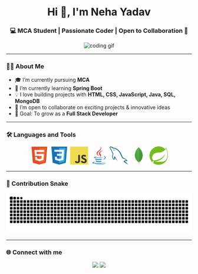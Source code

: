 <!-- Profile Header -->
<h1 align="center">Hi 👋, I'm Neha Yadav</h1>
<h3 align="center">💻 MCA Student | Passionate Coder | Open to Collaboration 🚀</h3>

<p align="center">
  <img src="https://media1.tenor.com/m/ITc1hNBSH_wAAAAd/coding-typing.gif
" alt="coding gif" width="400"/>
  
</p>

---

### 👩‍💻 About Me  
- 🎓 I’m currently pursuing **MCA**  
- 🌱 I’m currently learning **Spring Boot**  
- 💡 I love building projects with **HTML, CSS, JavaScript, Java, SQL, MongoDB**  
- 🤝 I’m open to collaborate on exciting projects & innovative ideas  
- 🚀 Goal: To grow as a **Full Stack Developer**  

---

### 🛠️ Languages and Tools

<p align="center"> 
  <img src="https://raw.githubusercontent.com/devicons/devicon/master/icons/html5/html5-original.svg" alt="html5" width="50" height="50"/> 
  <img src="https://raw.githubusercontent.com/devicons/devicon/master/icons/css3/css3-original.svg" alt="css3" width="50" height="50"/> 
  <img src="https://raw.githubusercontent.com/devicons/devicon/master/icons/javascript/javascript-original.svg" alt="javascript" width="50" height="50"/> 
  <img src="https://raw.githubusercontent.com/devicons/devicon/master/icons/java/java-original.svg" alt="java" width="50" height="50"/> 
  <img src="https://raw.githubusercontent.com/devicons/devicon/master/icons/mysql/mysql-original.svg" alt="mysql" width="50" height="50"/> 
  <img src="https://raw.githubusercontent.com/devicons/devicon/master/icons/mongodb/mongodb-original.svg" alt="mongodb" width="50" height="50"/> 
  <img src="https://raw.githubusercontent.com/devicons/devicon/master/icons/spring/spring-original.svg" alt="spring" width="50" height="50"/> 
</p>

---

### 🐍 Contribution Snake
<p align="center">
  <img src="https://github.com/Neha020401/Neha020401/blob/output/github-contribution-grid-snake.svg" alt="snake gif"/>
</p>

---

### 🌐 Connect with me  
<p align="center">
  <a href="https://www.linkedin.com/in/neha-yadav0401"><img src="https://img.shields.io/badge/LinkedIn-blue?style=for-the-badge&logo=linkedin"/></a>
  <a href="https://discord.com/users/Neha_11287"><img src="https://img.shields.io/badge/Discord-%235865F2.svg?&style=for-the-badge&logo=discord&logoColor=white"/></a>
</p>
